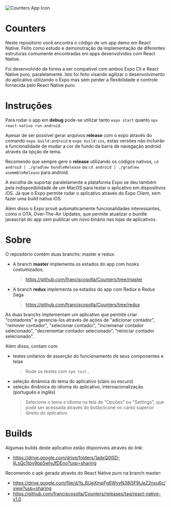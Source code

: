 ![Counters App Icon](https://drive.google.com/uc?export=view&id=18loPwcAHDr_6mRNr1ai49KZRpaPVjJmp )
#  Counters 

Neste repositorio você encontra o código de um app demo em React Native. Feito como estudo e demonstração da implementação de diferentes estruturas comumente encontradas em apps desenvolvidos com React Native.

Foi desenvolvido de forma a ser compativel com ambos Expo Cli e React Native puro, paralelamente. Isto foi feito visando agilizar o desenvolvimento do aplicativo utilizando o Expo mas sem perder a flexibilidade e controle fornecida pelo React Native puro.

# Instruções

Para rodar o app em **debug** pode-se utilizar tanto `expo start` quanto `npx react-native run-android`.

Apesar de ser possível gerar arquivos **release** com o expo através do comando `expo build:android` e `expo build:ios`, estas versões não incluirão a funcionalidade de mudar a cor de fundo da barra de navegação android através da opção de tema.

Recomendo que sempre gere o **release** utilizando os códigos nativos, `cd android | ./gradlew bundleRelease` ou `cd android | ./gradlew asemmbleRelease` para android.

A escolha de suportar paralelamente a plataforma Expo se deu também pela indisponibilidade de um MacOS para testar o aplicativo em dispositivos iOS. Já que o Expo permite rodar o aplicativo através do Expo Client, sem fazer uma build nativa iOS.

Além disso o Expo provê automaticamente funcionalidades interessantes, como o OTA, Over-The-Air Updates, que permite atualizar o bundle javascript do app sem publicar um novo binário nas lojas de aplicativos.

# Sobre

O repositório contém duas branchs: master e redux:

- A branch **master** implementa os estados do app com hooks costumizados.
    > https://github.com/franciscosolla/Counters/tree/master
- A branch **redux** implementa os estados do app com Redux e Redux Saga
    > https://github.com/franciscosolla/Counters/tree/redux

As duas branchs implementam um aplicativo que permite criar "contadores" e gerencia-los através de ações de "adicionar contador", "remover contador", "selecionar contador", "incremenar contador selecionado", "decrementar contador selecionado", "reiniciar contador selecionado".

Além disso, contam com:
- testes unitários de asserção do funcionamento de seus componentes e telas
	>  Rode os testes com `npm test` .
- seleção dinâmica do tema do aplicativo (claro ou escuro)
- seleção dinâmica do idioma do aplicativo, internacionalização (português e inglês)
	> Selecione o tema e idioma na tela de "Opções" ou "Settings", que pode ser acessada através do botão/icone no canto superior direito do aplicativo.

# Builds

Algumas builds deste aplicativo estão disponiveis através do link:
- https://drive.google.com/drive/folders/1adxQ0lSD-ljLsQc1tpv9pp5wIvJfDEno?usp=sharing

Recomendo o apk gerado através do React Native puro na branch master:
- https://drive.google.com/file/d/1s_6IJeXmpFg6WyyN38i5F9IJeZ2nxu6c/view?usp=sharing
- https://github.com/franciscosolla/Counters/releases/tag/react-native-v1.0
